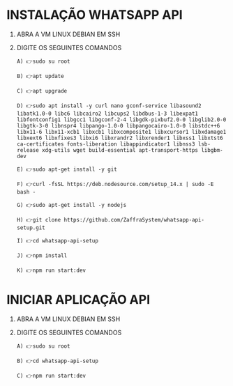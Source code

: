 # INSTALAÇÃO WHATSAPP API

01. ABRA A VM LINUX DEBIAN EM SSH

02. DIGITE OS SEGUINTES COMANDOS

		A) 👉sudo su root
		
		B) 👉apt update
		
		C) 👉apt upgrade
	
		D) 👉sudo apt install -y curl nano gconf-service libasound2 libatk1.0-0 libc6 libcairo2 libcups2 libdbus-1-3 libexpat1 libfontconfig1 libgcc1 libgconf-2-4 libgdk-pixbuf2.0-0 libglib2.0-0 libgtk-3-0 libnspr4 libpango-1.0-0 libpangocairo-1.0-0 libstdc++6 libx11-6 libx11-xcb1 libxcb1 libxcomposite1 libxcursor1 libxdamage1 libxext6 libxfixes3 libxi6 libxrandr2 libxrender1 libxss1 libxtst6 ca-certificates fonts-liberation libappindicator1 libnss3 lsb-release xdg-utils wget build-essential apt-transport-https libgbm-dev
	
		E) 👉sudo apt-get install -y git
	
		F) 👉curl -fsSL https://deb.nodesource.com/setup_14.x | sudo -E bash -
	
		G) 👉sudo apt-get install -y nodejs
	
		H) 👉git clone https://github.com/ZaffraSystem/whatsapp-api-setup.git
		
		I) 👉cd whatsapp-api-setup
		
		J) 👉npm install
		
		K) 👉npm run start:dev


# INICIAR APLICAÇÃO API

01. ABRA A VM LINUX DEBIAN EM SSH

02. DIGITE OS SEGUINTES COMANDOS
	
		A) 👉sudo su root
	
		B) 👉cd whatsapp-api-setup
	
		C) 👉npm run start:dev
	
